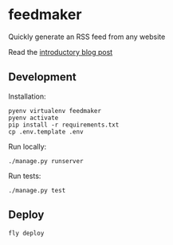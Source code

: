 # feedmaker

Quickly generate an RSS feed from any website

Read the [introductory blog post](https://www.kschaul.com/post/2023/04/16/feedmaker-quickly-generate-an-rss-feed-from-any-website/)

## Development

Installation:

    pyenv virtualenv feedmaker
    pyenv activate
    pip install -r requirements.txt
    cp .env.template .env

Run locally:

    ./manage.py runserver

Run tests:

    ./manage.py test

## Deploy

    fly deploy

